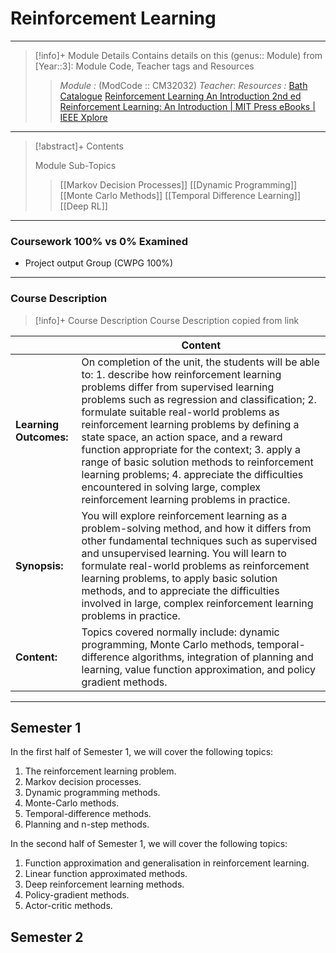 # Reinforcement Learning
---
> [!info]+ Module Details
> Contains details on this (genus:: Module) from [Year::3]: Module Code, Teacher tags and Resources 
> > *Module :* (ModCode :: CM32032)
> > *Teacher*: 
> > *Resources :* [Bath Catalogue](https://www.bath.ac.uk/catalogues/2025-2026/cm/CM32032.html) [Reinforcement Learning An Introduction 2nd ed](https://0-lucas.github.io/digital-garden/99.-Books/Reinforcement-Learning,-Second-Edition-_-An-Introduction----Richard-S_-Sutton;-Andrew-G_-Barto-.pdf) [Reinforcement Learning: An Introduction | MIT Press eBooks | IEEE Xplore](https://ieeexplore-ieee-org.ezproxy1.bath.ac.uk/book/6267343)

---
> [!abstract]+ Contents
> 
> Module Sub-Topics
> > [[Markov Decision Processes]]
> [[Dynamic Programming]]
> [[Monte Carlo Methods]]
> [[Temporal Difference Learning]]
> [[Deep RL]]

---
### Coursework 100% vs 0% Examined
- Project output Group (CWPG 100%)

---
### Course Description

> [!info]+ Course Description
> Course Description copied from link 
> 
|   | Content  |
|---|---|
|**Learning Outcomes:**|On completion of the unit, the students will be able to: 1. describe how reinforcement learning problems differ from supervised learning problems such as regression and classification; 2. formulate suitable real-world problems as reinforcement learning problems by defining a state space, an action space, and a reward function appropriate for the context; 3. apply a range of basic solution methods to reinforcement learning problems; 4. appreciate the difficulties encountered in solving large, complex reinforcement learning problems in practice.|
|**Synopsis:**|You will explore reinforcement learning as a problem-solving method, and how it differs from other fundamental techniques such as supervised and unsupervised learning. You will learn to formulate real-world problems as reinforcement learning problems, to apply basic solution methods, and to appreciate the difficulties involved in large, complex reinforcement learning problems in practice.|
|**Content:**|Topics covered normally include: dynamic programming, Monte Carlo methods, temporal-difference algorithms, integration of planning and learning, value function approximation, and policy gradient methods.|


---

## Semester 1 

In the first half of Semester 1, we will cover the following topics:

1. The reinforcement learning problem.
2. Markov decision processes.
3. Dynamic programming methods.
4. Monte-Carlo methods.
5. Temporal-difference methods.
6. Planning and n-step methods.

In the second half of Semester 1, we will cover the following topics:

1. Function approximation and generalisation in reinforcement learning.
2. Linear function approximated methods.
3. Deep reinforcement learning methods.
4. Policy-gradient methods.
5. Actor-critic methods.

## Semester 2